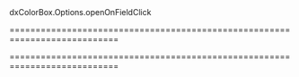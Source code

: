 <!--id-->dxColorBox.Options.openOnFieldClick<!--/id-->
===========================================================================
<!--hidden--><!--/hidden-->
===========================================================================

<!--shortDescription-->

<!--/shortDescription-->

<!--fullDescription-->

<!--/fullDescription-->